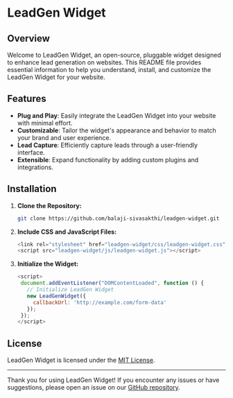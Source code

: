 # LeadGen Widget

## Overview

Welcome to LeadGen Widget, an open-source, pluggable widget designed to enhance lead generation on websites. This README file provides essential information to help you understand, install, and customize the LeadGen Widget for your website.

## Features

- **Plug and Play**: Easily integrate the LeadGen Widget into your website with minimal effort.
- **Customizable**: Tailor the widget's appearance and behavior to match your brand and user experience.
- **Lead Capture**: Efficiently capture leads through a user-friendly interface.
- **Extensible**: Expand functionality by adding custom plugins and integrations.

## Installation

1. **Clone the Repository:**
   ```bash
   git clone https://github.com/balaji-sivasakthi/leadgen-widget.git
   ```
2. **Include CSS and JavaScript Files:**
   ```js
   <link rel="stylesheet" href="leadgen-widget/css/leadgen-widget.css">
   <script src="leadgen-widget/js/leadgen-widget.js"></script>
   ```
   
3. **Initialize the Widget:**
   ```js
   <script>
    document.addEventListener("DOMContentLoaded", function () {
      // Initialize LeadGen Widget
      new LeadGenWidget({
        callbackUrl: 'http://example.com/form-data'
      });
    });
   </script>
   ```

## License

LeadGen Widget is licensed under the [MIT License](notion://www.notion.so/balajisivasakthi/LICENSE).

---

Thank you for using LeadGen Widget! If you encounter any issues or have suggestions, please open an issue on our [GitHub repository](https://github.com/balaji-sivasakthi/leadgen-widget/issues).
